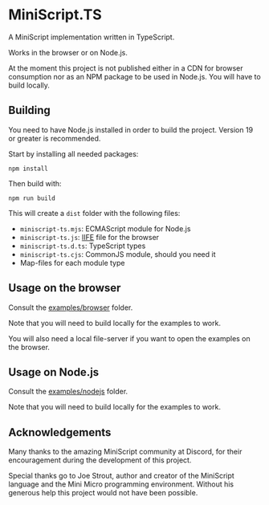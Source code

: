 
# MiniScript.TS

A MiniScript implementation written in TypeScript.

Works in the browser or on Node.js.

At the moment this project is not published either in a CDN for browser consumption nor as an NPM package to be used in Node.js. You will have to build locally.

## Building

You need to have Node.js installed in order to build the project. Version 19 or greater is recommended.

Start by installing all needed packages:

```
npm install
```

Then build with:

```
npm run build
```

This will create a `dist` folder with the following files:

* `miniscript-ts.mjs`: ECMAScript module for Node.js
* `miniscript-ts.js`: [IIFE](https://developer.mozilla.org/en-US/docs/Glossary/IIFE#the_module_pattern) file for the browser
* `miniscript-ts.d.ts`: TypeScript types
* `miniscript-ts.cjs`: CommonJS module, should you need it
* Map-files for each module type

## Usage on the browser

Consult the [examples/browser](examples/browser/) folder.

Note that you will need to build locally for the examples to work.

You will also need a local file-server if you want to open the examples on the browser.

## Usage on Node.js

Consult the [examples/nodejs](examples/browser/) folder.

Note that you will need to build locally for the examples to work.

## Acknowledgements

Many thanks to the amazing MiniScript community at Discord, for their encouragement during the development of this project.

Special thanks go to Joe Strout, author and creator of the MiniScript language and the Mini Micro programming environment. Without his generous help this project would not have been possible.